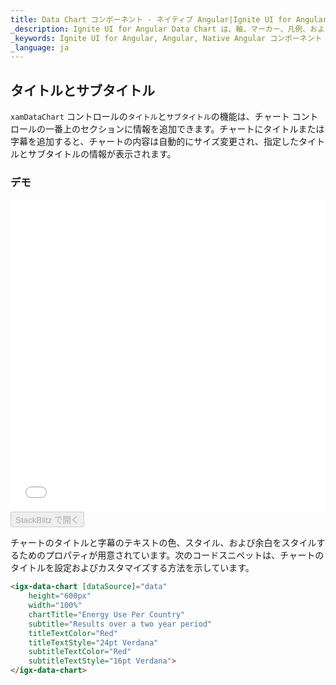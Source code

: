 ```yaml
---
title: Data Chart コンポーネント - ネイティブ Angular|Ignite UI for Angular
_description: Ignite UI for Angular Data Chart は、軸、マーカー、凡例、および注釈レイヤーのモジュール設計を提供するチャート コンポーネントです。チャート機能は、複合チャート ビューを作成するために同じチャート領域でのビジュアル要素の複数のインスタンスを利用できます。
_keywords: Ignite UI for Angular, Angular, Native Angular コンポーネント スイート, Native Angular コントロール, ネイティブ Angular コンポーネント, ネイティブ Angular コンポーネント ライブラリ, Angular チャート, Angular チャート コントロール, Angular チャート例, Angular チャート コンポーネント, Angular データ チャート
_language: ja
---
```


## タイトルとサブタイトル

`xamDataChart` コントロールの`タイトル`と`サブタイトル`の機能は、チャート コントロールの一番上のセクションに情報を追加できます。チャートにタイトルまたは字幕を追加すると、チャートの内容は自動的にサイズ変更され、指定したタイトルとサブタイトルの情報が表示されます。

### デモ

<div class="sample-container" style="height: 500px">
    <iframe id="data-chart-titles-iframe" src='{environment:demosBaseUrl}/charts/data-chart-titles' width="100%" height="100%" seamless frameBorder="0" onload="onSampleIframeContentLoaded(this);"></iframe>
</div>
<div>
    <button data-localize="stackblitz" disabled class="stackblitz-btn" data-iframe-id="data-chart-titles-iframe" data-demos-base-url="{environment:demosBaseUrl}">StackBlitz で開く
    </button>
</div>

<div class="divider--half"></div>

チャートのタイトルと字幕のテキストの色、スタイル、および余白をスタイルするためのプロパティが用意されています。次のコードスニペットは、チャートのタイトルを設定およびカスタマイズする方法を示しています。

```html
<igx-data-chart [dataSource]="data"
    height="600px"
    width="100%"
    chartTitle="Energy Use Per Country"
    subtitle="Results over a two year period"
    titleTextColor="Red"
    titleTextStyle="24pt Verdana"
    subtitleTextColor="Red"
    subtitleTextStyle="16pt Verdana">
</igx-data-chart>
```

